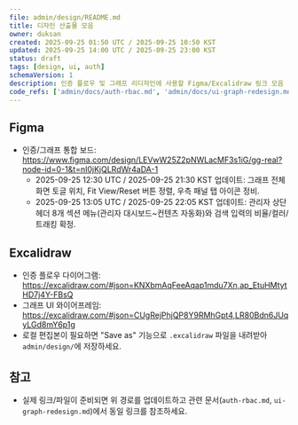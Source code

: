 ```yaml
---
file: admin/design/README.md
title: 디자인 산출물 모음
owner: duksan
created: 2025-09-25 01:50 UTC / 2025-09-25 10:50 KST
updated: 2025-09-25 14:00 UTC / 2025-09-25 23:00 KST
status: draft
tags: [design, ui, auth]
schemaVersion: 1
description: 인증 플로우 및 그래프 리디자인에 사용할 Figma/Excalidraw 링크 모음
code_refs: ['admin/docs/auth-rbac.md', 'admin/docs/ui-graph-redesign.md']
---
```


## Figma

- 인증/그래프 통합 보드: https://www.figma.com/design/LEVwW25Z2pNWLacMF3s1iG/gg-real?node-id=0-1&t=nI0jKjQLRdWr4aDA-1
  - 2025-09-25 12:30 UTC / 2025-09-25 21:30 KST 업데이트: 그래프 전체화면 토글 위치, Fit View/Reset 버튼 정렬, 우측 패널 탭 아이콘 정비.
  - 2025-09-25 13:05 UTC / 2025-09-25 22:05 KST 업데이트: 관리자 상단 헤더 8개 섹션 메뉴(관리자 대시보드~컨텐츠 자동화)와 검색 입력의 비율/컬러/트래킹 확정.

## Excalidraw

- 인증 플로우 다이어그램: https://excalidraw.com/#json=KNXbmAqFeeAqap1mdu7Xn,ap_EtuHMtytHD7j4Y-FBsQ
- 그래프 UI 와이어프레임: https://excalidraw.com/#json=CUgRejPhjQP8Y9RMhGpt4,LR80Bdn6JUqyLGd8mY6p1g
- 로컬 편집본이 필요하면 "Save as" 기능으로 `.excalidraw` 파일을 내려받아 `admin/design/`에 저장하세요.

## 참고

- 실제 링크/파일이 준비되면 위 경로를 업데이트하고 관련 문서(`auth-rbac.md`, `ui-graph-redesign.md`)에서 동일 링크를 참조하세요.
